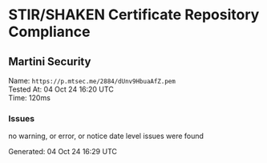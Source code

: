 # STIR/SHAKEN Certificate Repository Compliance

## Martini Security

Name: `https://p.mtsec.me/2884/dUnv9HbuaAfZ.pem`\
Tested At: 04 Oct 24 16:20 UTC\
Time: 120ms

### Issues

no warning, or error, or notice date level issues were found

Generated: 04 Oct 24 16:29 UTC